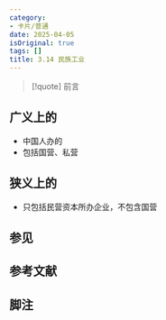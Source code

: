 ```yaml
---
category:
- 卡片/普通
date: 2025-04-05
isOriginal: true
tags: []
title: 3.14 民族工业
---
```

> [!quote] 前言
> 
## 广义上的
- 中国人办的
- 包括国营、私营
## 狭义上的
- 只包括民营资本所办企业，不包含国营
## 参见
## 参考文献
## 脚注

